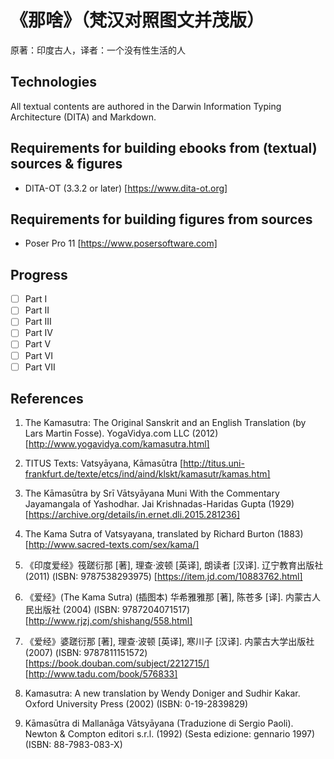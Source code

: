 # 《那啥》（梵汉对照图文并茂版）

原著：印度古人，译者：一个没有性生活的人

## Technologies

All textual contents are authored in the Darwin Information Typing Architecture (DITA) and Markdown.

## Requirements for building ebooks from (textual) sources & figures

- DITA-OT (3.3.2 or later) [https://www.dita-ot.org]

## Requirements for building figures from sources

- Poser Pro 11 [https://www.posersoftware.com]

## Progress

* [ ] Part I
* [ ] Part II
* [ ] Part III
* [ ] Part IV
* [ ] Part V
* [ ] Part VI
* [ ] Part VII

## References

1. The Kamasutra: The Original Sanskrit and an English
   Translation (by Lars Martin Fosse). YogaVidya.com LLC (2012)
   [http://www.yogavidya.com/kamasutra.html]

2. TITUS Texts: Vatsyāyana, Kāmasūtra [http://titus.uni-frankfurt.de/texte/etcs/ind/aind/klskt/kamasutr/kamas.htm]

3. The Kāmasūtra by Srī Vātsyāyana Muni With the Commentary
   Jayamangala of Yashodhar. Jai Krishnadas-Haridas Gupta (1929)
   [https://archive.org/details/in.ernet.dli.2015.281236]

4. The Kama Sutra of Vatsyayana, translated by Richard Burton (1883)
   [http://www.sacred-texts.com/sex/kama/]

5. 《印度爱经》筏蹉衍那 [著], 理查·波顿 [英译], 朗读者 [汉译]. 辽宁教育出版社
   (2011) (ISBN: 9787538293975) [https://item.jd.com/10883762.html]

6. 《爱经》(The Kama Sutra) (插图本) 华希雅雅那 [著], 陈苍多 [译].
   内蒙古人民出版社 (2004) (ISBN: 9787204071517) [http://www.rjzj.com/shishang/558.html]

7. 《爱经》婆蹉衍那 [著], 理查·波顿 [英译], 寒川子 [汉译]. 内蒙古大学出版社
   (2007) (ISBN: 9787811151572)
   [https://book.douban.com/subject/2212715/] [http://www.tadu.com/book/576833]

8. Kamasutra: A new translation by Wendy Doniger and Sudhir Kakar.
   Oxford University Press (2002) (ISBN: 0-19-2839829)

9. Kāmasūtra di Mallanāga Vātsyāyana (Traduzione di Sergio Paoli).
   Newton & Compton editori s.r.l. (1992)
   (Sesta edizione: gennario 1997) (ISBN: 88-7983-083-X)
